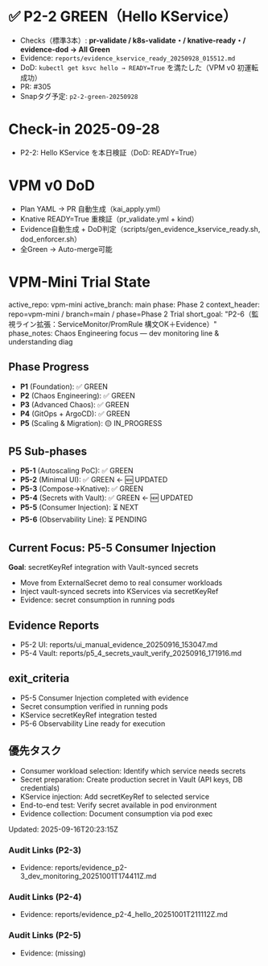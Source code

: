 # ✅ P2-2 GREEN（Hello KService）

- Checks（標準3本）: **pr-validate / k8s-validate・/ knative-ready・/ evidence-dod → All Green**
- Evidence: `reports/evidence_kservice_ready_20250928_015512.md`
- DoD: `kubectl get ksvc hello → READY=True` を満たした（VPM v0 初運転成功）
- PR: #305
- Snapタグ予定: `p2-2-green-20250928`

# Check-in 2025-09-28
- P2-2: Hello KService を本日検証（DoD: READY=True）

# VPM v0 DoD
- Plan YAML → PR 自動生成（kai_apply.yml）
- Knative READY=True 重検証（pr_validate.yml + kind）
- Evidence自動生成 + DoD判定（scripts/gen_evidence_kservice_ready.sh, dod_enforcer.sh）
- 全Green → Auto-merge可能

# VPM-Mini Trial State

active_repo: vpm-mini
active_branch: main
phase: Phase 2
context_header: repo=vpm-mini / branch=main / phase=Phase 2 Trial
short_goal: "P2-6（監視ライン拡張：ServiceMonitor/PromRule 構文OK＋Evidence）"
phase_notes: Chaos Engineering focus — dev monitoring line & understanding diag

## Phase Progress
- **P1** (Foundation): ✅ GREEN  
- **P2** (Chaos Engineering): ✅ GREEN
- **P3** (Advanced Chaos): ✅ GREEN  
- **P4** (GitOps + ArgoCD): ✅ GREEN
- **P5** (Scaling & Migration): 🟡 IN_PROGRESS

## P5 Sub-phases
- **P5-1** (Autoscaling PoC): ✅ GREEN
- **P5-2** (Minimal UI): ✅ GREEN  ← 🆕 UPDATED
- **P5-3** (Compose→Knative): ✅ GREEN
- **P5-4** (Secrets with Vault): ✅ GREEN  ← 🆕 UPDATED  
- **P5-5** (Consumer Injection): ⏳ NEXT
- **P5-6** (Observability Line): ⏳ PENDING

## Current Focus: P5-5 Consumer Injection
**Goal**: secretKeyRef integration with Vault-synced secrets
- Move from ExternalSecret demo to real consumer workloads
- Inject vault-synced secrets into KServices via secretKeyRef
- Evidence: secret consumption in running pods

## Evidence Reports
- P5-2 UI: reports/ui_manual_evidence_20250916_153047.md
- P5-4 Vault: reports/p5_4_secrets_vault_verify_20250916_171916.md

## exit_criteria
- P5-5 Consumer Injection completed with evidence
- Secret consumption verified in running pods
- KService secretKeyRef integration tested
- P5-6 Observability Line ready for execution

## 優先タスク
- Consumer workload selection: Identify which service needs secrets
- Secret preparation: Create production secret in Vault (API keys, DB credentials)
- KService injection: Add secretKeyRef to selected service
- End-to-end test: Verify secret available in pod environment
- Evidence collection: Document consumption via pod exec

Updated: 2025-09-16T20:23:15Z


### Audit Links (P2-3)
- Evidence: reports/evidence_p2-3_dev_monitoring_20251001T174411Z.md


### Audit Links (P2-4)
- Evidence: reports/evidence_p2-4_hello_20251001T211112Z.md


### Audit Links (P2-5)
- Evidence: (missing)
